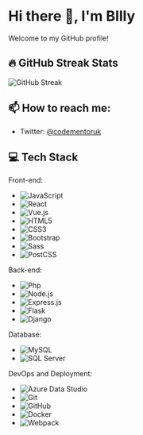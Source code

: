 # Hi there 👋, I'm BIlly

Welcome to my GitHub profile!

## 🔥 GitHub Streak Stats
![GitHub Streak](https://github-readme-streak-stats.herokuapp.com/?user=CodeMentorUK)

## 📫 How to reach me:

- Twitter: [@codementoruk](https://twitter.com/codementoruk)

## 💻 Tech Stack

Front-end:
- ![JavaScript](https://img.shields.io/badge/-JavaScript-black?style=flat-square&logo=javascript)
- ![React](https://img.shields.io/badge/-React-black?style=flat-square&logo=react)
- ![Vue.js](https://img.shields.io/badge/-Vue.js-black?style=flat-square&logo=vue.js)
- ![HTML5](https://img.shields.io/badge/-HTML5-black?style=flat-square&logo=html5)
- ![CSS3](https://img.shields.io/badge/-CSS3-black?style=flat-square&logo=css3)
- ![Bootstrap](https://img.shields.io/badge/-Bootstrap-black?style=flat-square&logo=bootstrap)
- ![Sass](https://img.shields.io/badge/-Sass-black?style=flat-square&logo=sass)
- ![PostCSS](https://img.shields.io/badge/-PostCSS-black?style=flat-square&logo=postcss)

Back-end:
- ![Php](https://img.shields.io/badge/-Php-black?style=flat-square&logo=php)
- ![Node.js](https://img.shields.io/badge/-Node.js-black?style=flat-square&logo=node.js)
- ![Express.js](https://img.shields.io/badge/-Express.js-black?style=flat-square&logo=express)
- ![Flask](https://img.shields.io/badge/-Flask-black?style=flat-square&logo=flask)
- ![Django](https://img.shields.io/badge/-Django-black?style=flat-square&logo=django)

Database:
- ![MySQL](https://img.shields.io/badge/-MySQL-black?style=flat-square&logo=mysql)
- ![SQL Server](https://img.shields.io/badge/-SQL_Server-black?style=flat-square&logo=microsoft-sql-server)

DevOps and Deployment:
- ![Azure Data Studio](https://img.shields.io/badge/-Azure_Data_Studio-black?style=flat-square&logo=azure-data-studio)
- ![Git](https://img.shields.io/badge/-Git-black?style=flat-square&logo=git)
- ![GitHub](https://img.shields.io/badge/-GitHub-black?style=flat-square&logo=github)
- ![Docker](https://img.shields.io/badge/-Docker-black?style=flat-square&logo=docker)
- ![Webpack](https://img.shields.io/badge/-Webpack-black?style=flat-square&logo=webpack)
